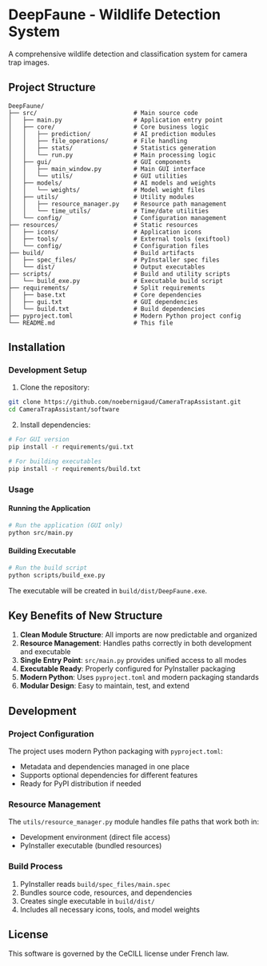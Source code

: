 # DeepFaune - Wildlife Detection System

A comprehensive wildlife detection and classification system for camera trap images.

## Project Structure

```
DeepFaune/
├── src/                           # Main source code
│   ├── main.py                    # Application entry point
│   ├── core/                      # Core business logic
│   │   ├── prediction/            # AI prediction modules
│   │   ├── file_operations/       # File handling
│   │   ├── stats/                 # Statistics generation
│   │   └── run.py                 # Main processing logic
│   ├── gui/                       # GUI components
│   │   ├── main_window.py         # Main GUI interface
│   │   └── utils/                 # GUI utilities
│   ├── models/                    # AI models and weights
│   │   └── weights/               # Model weight files
│   ├── utils/                     # Utility modules
│   │   ├── resource_manager.py    # Resource path management
│   │   └── time_utils/            # Time/date utilities
│   └── config/                    # Configuration management
├── resources/                     # Static resources
│   ├── icons/                     # Application icons
│   ├── tools/                     # External tools (exiftool)
│   └── config/                    # Configuration files
├── build/                         # Build artifacts
│   ├── spec_files/                # PyInstaller spec files
│   └── dist/                      # Output executables
├── scripts/                       # Build and utility scripts
│   └── build_exe.py               # Executable build script
├── requirements/                  # Split requirements
│   ├── base.txt                   # Core dependencies
│   ├── gui.txt                    # GUI dependencies
│   └── build.txt                  # Build dependencies
├── pyproject.toml                 # Modern Python project config
└── README.md                      # This file
```

## Installation

### Development Setup

1. Clone the repository:
```bash
git clone https://github.com/noebernigaud/CameraTrapAssistant.git
cd CameraTrapAssistant/software
```

2. Install dependencies:
```bash
# For GUI version
pip install -r requirements/gui.txt

# For building executables
pip install -r requirements/build.txt
```

### Usage

#### Running the Application

```bash
# Run the application (GUI only)
python src/main.py
```

#### Building Executable

```bash
# Run the build script
python scripts/build_exe.py
```

The executable will be created in `build/dist/DeepFaune.exe`.

## Key Benefits of New Structure

1. **Clean Module Structure**: All imports are now predictable and organized
2. **Resource Management**: Handles paths correctly in both development and executable
3. **Single Entry Point**: `src/main.py` provides unified access to all modes
4. **Executable Ready**: Properly configured for PyInstaller packaging
5. **Modern Python**: Uses `pyproject.toml` and modern packaging standards
6. **Modular Design**: Easy to maintain, test, and extend

## Development

### Project Configuration

The project uses modern Python packaging with `pyproject.toml`:
- Metadata and dependencies managed in one place
- Supports optional dependencies for different features
- Ready for PyPI distribution if needed

### Resource Management

The `utils/resource_manager.py` module handles file paths that work both in:
- Development environment (direct file access)
- PyInstaller executable (bundled resources)

### Build Process

1. PyInstaller reads `build/spec_files/main.spec`
2. Bundles source code, resources, and dependencies
3. Creates single executable in `build/dist/`
4. Includes all necessary icons, tools, and model weights

## License

This software is governed by the CeCILL license under French law.